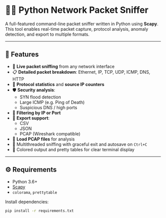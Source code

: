 # 🕵️‍♂️ Python Network Packet Sniffer

A full-featured command-line packet sniffer written in Python using **Scapy**. This tool enables real-time packet capture, protocol analysis, anomaly detection, and export to multiple formats.

---

## 🚀 Features

- 📡 **Live packet sniffing** from any network interface
- 📋 **Detailed packet breakdown**: Ethernet, IP, TCP, UDP, ICMP, DNS, HTTP
- 🧠 **Protocol statistics** and **source IP counters**
- 🛡 **Security analysis**:
  - SYN flood detection
  - Large ICMP (e.g. Ping of Death)
  - Suspicious DNS / high ports
- 🧪 **Filtering by IP or Port**
- 💾 **Export support**:
  - CSV
  - JSON
  - PCAP (Wireshark compatible)
- 📂 **Load PCAP files** for analysis
- 🧵 Multithreaded sniffing with graceful exit and autosave on `Ctrl+C`
- 🎨 Colored output and pretty tables for clear terminal display

---

## ⚙️ Requirements

- Python 3.6+
- [Scapy](https://scapy.net)
- `colorama`, `prettytable`

Install dependencies:

```bash
pip install -r requirements.txt
